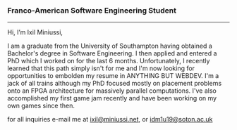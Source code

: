 ### Franco-American Software Engineering Student
***

Hi, I’m Ixil Miniussi,

I am a graduate from the University of Southampton having obtained a Bachelor's degree in Software Engineering. I then applied and entered a PhD which I worked on for the last 6 months. Unfortunately, I recently learned that this path simply isn't for me and I'm now looking for opportunities to embolden my resume in ANYTHING BUT WEBDEV. I'm a jack of all trains although my PhD focused mostly on placement problems onto an FPGA architecture for massively parallel computations. I've also accomplished my first game jam recently and have been working on my own games since then.

for all inquiries e-mail me at ixil@miniussi.net, or idm1u19@soton.ac.uk
